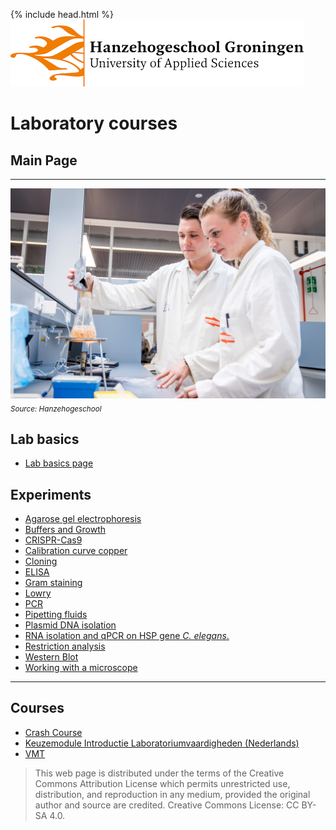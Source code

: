 {% include head.html %}
![Hanze](./hanze/hanze.png)

# Laboratory courses

## Main Page
---

![Pic](./impression/impression.jpg)
*<sub>Source: Hanzehogeschool</sub>*

## Lab basics
- [Lab basics page](./labbasics/labbasics.md)


## Experiments 

- [Agarose gel electrophoresis](./agarose_gel_electrophoresis/agarose_gel_electropheresis.md)
- [Buffers and Growth](./buffers_growth/buffers_growth.md)
- [CRISPR-Cas9](./crispr/crispr.md) 
- [Calibration curve copper](./calibration_curve_copper/calibration_curve_copper.md)
- [Cloning](./cloning/cloning.md) 
- [ELISA](./elisa/elisa.md) 
- [Gram staining](./gram_staining/gram_staining.md)
- [Lowry](./lowry/lowry.md)
- [PCR](./pcr/pcr.md) 
- [Pipetting fluids](./pipetting_fluids/pipetting_fluids.md)
- [Plasmid DNA isolation](./nucleic_acid_isolation/nucleic_acid_isolation.md) 
- [RNA isolation and qPCR on HSP gene *C. elegans*. ](./elegans/elegans.md) 
- [Restriction analysis](./restriction_analysis/restriction_analysis.md) 
- [Western Blot](./western_blot/western_blot.md) 
- [Working with a microscope](./microscope/microscope.md)

--- 

## Courses
- [Crash Course](./crash_course/crash_course.md)
- [Keuzemodule Introductie Laboratoriumvaardigheden (Nederlands)](./keuzemodule_intro_lab/keuzemodule_intro_lab.md)
- [VMT](./vmt/00_vmt_index.md) 



>This web page is distributed under the terms of the Creative Commons Attribution License which permits unrestricted use, distribution, and reproduction in any medium, provided the original author and source are credited.
>Creative Commons License: CC BY-SA 4.0.

